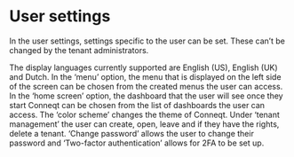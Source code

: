 # User settings
In the user settings, settings specific to the user can be set. These can’t be changed by the tenant administrators.

The display languages currently supported are English (US), English (UK) and Dutch. In the ‘menu’ option, the menu that is displayed on the left side of the screen can be chosen from the created menus the user can access. In the ‘home screen’ option, the dashboard that the user will see once they start Conneqt can be chosen from the list of dashboards the user can access. The ‘color scheme’ changes the theme of Conneqt. Under ‘tenant management’ the user can create, open, leave and if they have the rights, delete a tenant. ‘Change password’ allows the user to change their password and ‘Two-factor authentication’ allows for 2FA to be set up.
